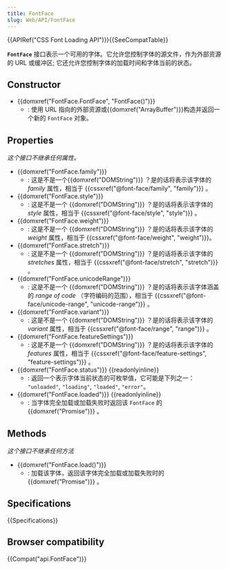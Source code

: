 ```yaml
---
title: FontFace
slug: Web/API/FontFace
---
```


{{APIRef("CSS Font Loading API")}}{{SeeCompatTable}}

**`FontFace`** 接口表示一个可用的字体。它允许您控制字体的源文件，作为外部资源的 URL 或缓冲区; 它还允许您控制字体的加载时间和字体当前的状态。

## Constructor

- {{domxref("FontFace.FontFace", "FontFace()")}}
  - : 使用 URL 指向的外部资源或{{domxref("ArrayBuffer")}}构造并返回一个新的 `FontFace` 对象。

## Properties

_这个接口不继承任何属性。_

- {{domxref("FontFace.family")}}
  - : 这是不是一个{{domxref("DOMString")}} ？是的话将表示该字体的 _family_ 属性，相当于 {{cssxref("@font-face/family", "family")}} 。
- {{domxref("FontFace.style")}}
  - : 这是不是一个 {{domxref("DOMString")}} ？是的话将表示该字体的 _style_ 属性，相当于 {{cssxref("@font-face/style", "style")}} 。
- {{domxref("FontFace.weight")}}
  - : 这是不是一个 {{domxref("DOMString")}} ？是的话将表示该字体的 _weight_ 属性，相当于 {{cssxref("@font-face/weight", "weight")}}。
- {{domxref("FontFace.stretch")}}
  - : 这是不是一个 {{domxref("DOMString")}} ？是的话将表示该字体的 _stretches_ 属性，相当于 {{cssxref("@font-face/stretch", "stretch")}} 。
- {{domxref("FontFace.unicodeRange")}}
  - : 这是不是一个 {{domxref("DOMString")}} ？是的话将表示该字体涵盖的 _range of code_ （字符编码的范围），相当于 {{cssxref("@font-face/unicode-range", "unicode-range")}} 。
- {{domxref("FontFace.variant")}}
  - : 这是不是一个 {{domxref("DOMString")}} ？是的话将表示该字体的 _variant_ 属性，相当于 {{cssxref("@font-face/range", "range")}} 。
- {{domxref("FontFace.featureSettings")}}
  - : 这是不是一个 {{domxref("DOMString")}} ？是的话将表示该字体的 _features_ 属性，相当于 {{cssxref("@font-face/feature-settings", "feature-settings")}} 。
- {{domxref("FontFace.status")}} {{readonlyinline}}
  - : 返回一个表示字体当前状态的可枚举值，它可能是下列之一： `"unloaded"`, `"loading"`, `"loaded"`, `"error"`。
- {{domxref("FontFace.loaded")}} {{readonlyinline}}
  - : 当字体完全加载或加载失败时返回该 `FontFace` 的{{domxref("Promise")}} 。

## Methods

_这个接口不继承任何方法_

- {{domxref("FontFace.load()")}}
  - : 加载该字体，返回该字体完全加载或加载失败时的{{domxref("Promise")}} 。

## Specifications

{{Specifications}}

## Browser compatibility

{{Compat("api.FontFace")}}
